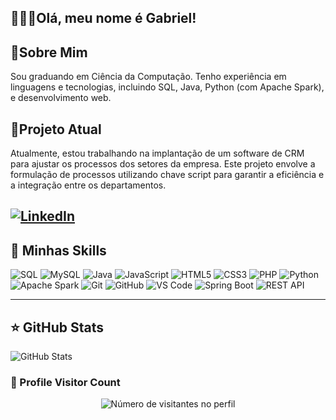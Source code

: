 ##  👩🏻‍💻Olá, meu nome é Gabriel!

## 🔭Sobre Mim

Sou graduando em Ciência da Computação. Tenho experiência em  linguagens e tecnologias, incluindo SQL, Java, Python (com Apache Spark), e desenvolvimento web.

## 🎫Projeto Atual

Atualmente, estou trabalhando na implantação de um software de CRM para ajustar os processos dos setores da empresa. Este projeto envolve a formulação de processos utilizando chave script para garantir a eficiência e a integração entre os departamentos.

[![LinkedIn](https://img.shields.io/badge/LinkedIn-0077B5?style=for-the-badge&logo=linkedin&logoColor=white)](https://br.linkedin.com/in/gabriel-souza-69347228a)
---

## 🚀 Minhas Skills

![SQL](https://img.shields.io/badge/SQL-025E8C?style=for-the-badge&logo=amazon-dynamodb&logoColor=white)
![MySQL](https://img.shields.io/badge/MySQL-4479A1?style=for-the-badge&logo=mysql&logoColor=white)
![Java](https://img.shields.io/badge/Java-ED8B00?style=for-the-badge&logo=java&logoColor=white)
![JavaScript](https://img.shields.io/badge/JavaScript-F7DF1E?style=for-the-badge&logo=javascript&logoColor=black)
![HTML5](https://img.shields.io/badge/HTML5-E34F26?style=for-the-badge&logo=html5&logoColor=white)
![CSS3](https://img.shields.io/badge/CSS3-1572B6?style=for-the-badge&logo=css3&logoColor=white)
![PHP](https://img.shields.io/badge/PHP-777BB4?style=for-the-badge&logo=php&logoColor=white)
![Python](https://img.shields.io/badge/Python-3776AB?style=for-the-badge&logo=python&logoColor=white)
![Apache Spark](https://img.shields.io/badge/Apache%20Spark-E25A1C?style=for-the-badge&logo=apachespark&logoColor=white)
![Git](https://img.shields.io/badge/Git-F05032?style=for-the-badge&logo=git&logoColor=white)
![GitHub](https://img.shields.io/badge/GitHub-181717?style=for-the-badge&logo=github&logoColor=white)
![VS Code](https://img.shields.io/badge/VS%20Code-007ACC?style=for-the-badge&logo=visualstudiocode&logoColor=white)
![Spring Boot](https://img.shields.io/badge/Spring%20Boot-6DB33F?style=for-the-badge&logo=springboot&logoColor=white)
![REST API](https://img.shields.io/badge/REST%20API-025E8C?style=for-the-badge&logo=rest&logoColor=white)

---

## ⭐ GitHub Stats

![GitHub Stats](https://github-readme-stats.vercel.app/api?username=iuricode&show_icons=true)




<h3><b>📍 Profile Visitor Count</b></h3>
</div>

<p align="center">
  <img
    src="https://profile-counter.glitch.me/iuricode/count.svg"
    alt="Número de visitantes no perfil"
  />
</p>
